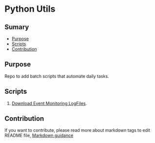 # Python Utils

## Sumary
* [Purpose](#purpose)
* [Scripts](#scripts)
* [Contribution](#Contribution)

## Purpose
Repo to add batch scripts that automate daily tasks.

## Scripts
1. [Download Event Monitoring LogFiles](https://github.com/renanlq/utils/blob/master/python/salesforce/README.md).

## Contribution
If you want to contribute, please read more about markdown tags to edit README file, [Markdown guidance](https://docs.microsoft.com/en-us/vsts/project/wiki/markdown-guidance?view=vsts)